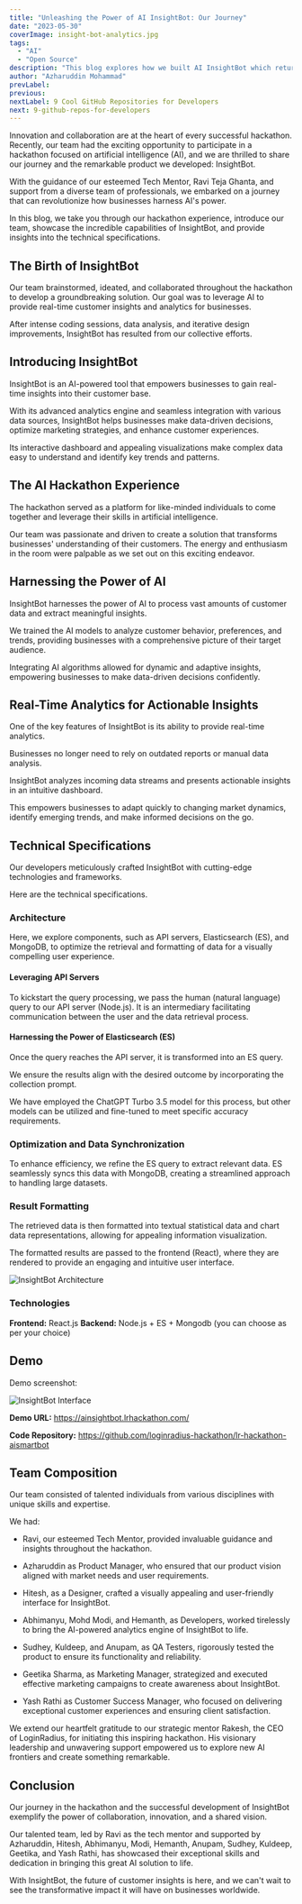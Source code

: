 ```yaml
---
title: "Unleashing the Power of AI InsightBot: Our Journey"
date: "2023-05-30"
coverImage: insight-bot-analytics.jpg
tags:
  - "AI"
  - "Open Source"
description: "This blog explores how we built AI InsightBot which returns customer insights based on natural language queries."
author: "Azharuddin Mohammad"
prevLabel: 
previous: 
nextLabel: 9 Cool GitHub Repositories for Developers
next: 9-github-repos-for-developers
---
```


Innovation and collaboration are at the heart of every successful hackathon. Recently, our team had the exciting opportunity to participate in a hackathon focused on artificial intelligence (AI), and we are thrilled to share our journey and the remarkable product we developed: InsightBot.

With the guidance of our esteemed Tech Mentor, Ravi Teja Ghanta, and support from a diverse team of professionals, we embarked on a journey that can revolutionize how businesses harness AI's power.

In this blog, we take you through our hackathon experience, introduce our team, showcase the incredible capabilities of InsightBot, and provide insights into the technical specifications.

## The Birth of InsightBot
Our team brainstormed, ideated, and collaborated throughout the hackathon to develop a groundbreaking solution. Our goal was to leverage AI to provide real-time customer insights and analytics for businesses.

After intense coding sessions, data analysis, and iterative design improvements, InsightBot has resulted from our collective efforts.

## Introducing InsightBot
InsightBot is an AI-powered tool that empowers businesses to gain real-time insights into their customer base.

With its advanced analytics engine and seamless integration with various data sources, InsightBot helps businesses make data-driven decisions, optimize marketing strategies, and enhance customer experiences.

Its interactive dashboard and appealing visualizations make complex data easy to understand and identify key trends and patterns.

## The AI Hackathon Experience
The hackathon served as a platform for like-minded individuals to come together and leverage their skills in artificial intelligence.

Our team was passionate and driven to create a solution that transforms businesses' understanding of their customers. The energy and enthusiasm in the room were palpable as we set out on this exciting endeavor.

## Harnessing the Power of AI
InsightBot harnesses the power of AI to process vast amounts of customer data and extract meaningful insights.

We trained the AI models to analyze customer behavior, preferences, and trends, providing businesses with a comprehensive picture of their target audience.

Integrating AI algorithms allowed for dynamic and adaptive insights, empowering businesses to make data-driven decisions confidently.

## Real-Time Analytics for Actionable Insights
One of the key features of InsightBot is its ability to provide real-time analytics.

Businesses no longer need to rely on outdated reports or manual data analysis.

InsightBot analyzes incoming data streams and presents actionable insights in an intuitive dashboard.

This empowers businesses to adapt quickly to changing market dynamics, identify emerging trends, and make informed decisions on the go.

## Technical Specifications
Our developers meticulously crafted InsightBot with cutting-edge technologies and frameworks.

Here are the technical specifications.

### Architecture 
Here, we explore components, such as API servers, Elasticsearch (ES), and MongoDB, to optimize the retrieval and formatting of data for a visually compelling user experience.

#### Leveraging API Servers
To kickstart the query processing, we pass the human (natural language) query to our API server (Node.js). It is an intermediary facilitating communication between the user and the data retrieval process.

#### Harnessing the Power of Elasticsearch (ES)
Once the query reaches the API server, it is transformed into an ES query.

We ensure the results align with the desired outcome by incorporating the collection prompt.

We have employed the ChatGPT Turbo 3.5 model for this process, but other models can be utilized and fine-tuned to meet specific accuracy requirements.

### Optimization and Data Synchronization
To enhance efficiency, we refine the ES query to extract relevant data. ES seamlessly syncs this data with MongoDB, creating a streamlined approach to handling large datasets.

### Result Formatting
The retrieved data is then formatted into textual statistical data and chart data representations, allowing for appealing information visualization.

The formatted results are passed to the frontend (React), where they are rendered to provide an engaging and intuitive user interface.

![InsightBot Architecture](insight-bot-architecture.png)

### Technologies

**Frontend:** React.js 
**Backend:** Node.js + ES + Mongodb  (you can choose as per your choice)

## Demo
Demo screenshot: 

![InsightBot Interface](insight-bot-interface.png)

**Demo URL:** https://ainsightbot.lrhackathon.com/

**Code Repository:** https://github.com/loginradius-hackathon/lr-hackathon-aismartbot

## Team Composition
Our team consisted of talented individuals from various disciplines with unique skills and expertise.

We had:

- Ravi, our esteemed Tech Mentor, provided invaluable guidance and insights throughout the hackathon.

- Azharuddin as Product Manager, who ensured that our product vision aligned with market needs and user requirements.

- Hitesh, as a Designer, crafted a visually appealing and user-friendly interface for InsightBot.

- Abhimanyu, Mohd Modi, and Hemanth, as Developers, worked tirelessly to bring the AI-powered analytics engine of InsightBot to life.

- Sudhey, Kuldeep, and Anupam, as QA Testers, rigorously tested the product to ensure its functionality and reliability.

- Geetika Sharma, as Marketing Manager, strategized and executed effective marketing campaigns to create awareness about InsightBot.

- Yash Rathi as Customer Success Manager, who focused on delivering exceptional customer experiences and ensuring client satisfaction.

We extend our heartfelt gratitude to our strategic mentor Rakesh, the CEO of LoginRadius, for initiating this inspiring hackathon. His visionary leadership and unwavering support empowered us to explore new AI frontiers and create something remarkable.

## Conclusion
Our journey in the hackathon and the successful development of InsightBot exemplify the power of collaboration, innovation, and a shared vision.

Our talented team, led by Ravi as the tech mentor and supported by Azharuddin, Hitesh, Abhimanyu, Modi, Hemanth, Anupam, Sudhey, Kuldeep, Geetika, and Yash Rathi, has showcased their exceptional skills and dedication in bringing this great AI solution to life. 

With InsightBot, the future of customer insights is here, and we can't wait to see the transformative impact it will have on businesses worldwide.